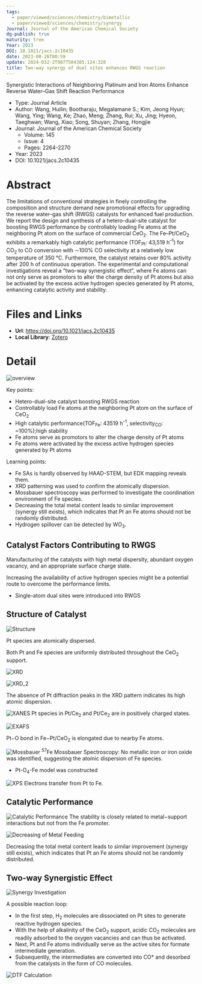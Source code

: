 ```yaml
---
tags:
  - paper/viewed/sciences/chemistry/bimetallic
  - paper/viewed/sciences/chemistry/synergy
Journal: Journal of the American Chemical Society
dg-publish: true
maturity: tree
Year: 2023
DOI: 10.1021/jacs.2c10435
date: 2023-08-26T00:59
update: 2024-032-2T907T504385:124:320
title: Two-way synergy of dual sites enhances RWGS reaction
---
```


Synergistic Interactions of Neighboring Platinum and Iron Atoms Enhance Reverse Water–Gas Shift Reaction Performance

- Type: Journal Article
- Author: Wang, Huilin; Bootharaju, Megalamane S.; Kim, Jeong Hyun; Wang, Ying; Wang, Ke; Zhao, Meng; Zhang, Rui; Xu, Jing; Hyeon, Taeghwan; Wang, Xiao; Song, Shuyan; Zhang, Hongjie
- Journal: Journal of the American Chemical Society
    - Volume: 145
    - Issue: 4
    - Pages: 2264-2270
- Year: 2023
- DOI: 10.1021/jacs.2c10435

# Abstract
The limitations of conventional strategies in finely controlling the composition and structure demand new promotional effects for upgrading the reverse water–gas shift (RWGS) catalysts for enhanced fuel production. We report the design and synthesis of a hetero-dual-site catalyst for boosting RWGS performance by controllably loading Fe atoms at the neighboring Pt atom on the surface of commercial CeO<sub>2</sub>. The Fe–Pt/CeO<sub>2</sub> exhibits a remarkably high catalytic performance (TOF<sub>Pt</sub>: 43,519 h<sup>–1</sup>) for CO<sub>2</sub> to CO conversion with ∼100% CO selectivity at a relatively low temperature of 350 °C. Furthermore, the catalyst retains over 80% activity after 200 h of continuous operation. The experimental and computational investigations reveal a “two-way synergistic effect”, where Fe atoms can not only serve as promotors to alter the charge density of Pt atoms but also be activated by the excess active hydrogen species generated by Pt atoms, enhancing catalytic activity and stability.

# Files and Links
- **Url**: https://doi.org/10.1021/jacs.2c10435
- **Local Library**: [Zotero](zotero://select/library/items/MASV7X98)

# Detail
![overview](https://cdn.freezing.cool/images/20230208_212016.png)

Key points:

- Hetero-dual-site catalyst boosting RWGS reaction
- Controllably load Fe atoms at the neighboring Pt atom on the surface of CeO<sub>2</sub>
- High catalytic performance(TOF<sub>Fe</sub>: 43519 h<sup>-1</sup>, selectivity<sub>CO</sub>: ~100%);high stability
- Fe atoms serve as promotors to alter the charge density of Pt atoms
- Fe atoms were activated by the excess active hydrogen species generated by Pt atoms

Learning points:

- Fe SAs is hardly observed by HAAD-STEM, but EDX mapping reveals them.
- XRD patterning was used to confirm the atomically dispersion.
- Mossbauer spectroscopy was performed to investigate the coordination environment of Fe species.
- Decreasing the total metal content leads to similar improvement (synergy still exists), which indicates that Pt an Fe atoms should not be randomly distributed.
- Hydrogen spillover can be detected by WO<sub>3</sub>.


## Catalyst Factors Contributing to RWGS
Manufacturing of the catalysts with high metal dispersity, abundant oxygen vacancy, and an appropriate surface charge state.

Increasing the availability of active hydrogen species might be a potential route to overcome the performance limits.

- Single-atom dual sites were introduced into RWGS

## Structure of Catalyst
![Structure](https://cdn.freezing.cool/images/20230209_133054.png "structure")

Pt species are atomically dispersed.

Both Pt and Fe species are uniformly distributed throughout the CeO<sub>2</sub> support.

![XRD](https://cdn.freezing.cool/images/20230209_133627.png "XRD")

![XRD_2](https://cdn.freezing.cool/images/20230209_133755.png "XRD")

The absence of Pt diffraction peaks in the XRD pattern indicates its high atomic dispersion.

![XANES](https://cdn.freezing.cool/images/20230209_134305.png "XANES")
Pt species in Pt/Ce<sub>2</sub> and Pt/Ce<sub>2</sub> are in positively charged states.

![EXAFS](https://cdn.freezing.cool/images/20230209_134748.png "EXAFS")

Pt−O bond in Fe−Pt/CeO<sub>2</sub> is elongated due to nearby Fe atoms.

![Mossbauer](https://cdn.freezing.cool/images/20230209_135015.png "Mossbauer")
<sup>57</sup>Fe Mossbauer Spectroscopy: No metallic iron or iron oxide was identified, suggesting the atomic dispersion of Fe species.

- Pt-O<sub>4</sub>-Fe model was constructed

![XPS](https://cdn.freezing.cool/images/20230209_135506.png "XPS")
Electrons transfer from Pt to Fe.

## Catalytic Performance
![Catalytic Performance](https://cdn.freezing.cool/images/20230209_140651.png "Catalytic Performance")
The stability is closely related to metal−support interactions but not from the Fe promoter.

![Decreasing of Metal Feeding](https://cdn.freezing.cool/images/20230209_141929.png "Decreasing of Metal Feeding")

Decreasing the total metal content leads to similar improvement (synergy still exists), which indicates that Pt an Fe atoms should not be randomly distributed.

## Two-way Synergistic Effect
![Synergy Investigation](https://cdn.freezing.cool/images/20230209_142710.png "In situ DRIFT")

A possible reaction loop:

- In the first step, H<sub>2</sub> molecules are dissociated on Pt sites to generate reactive hydrogen species.
- With the help of alkalinity of the CeO<sub>2</sub> support, acidic CO<sub>2</sub> molecules are readily adsorbed to the oxygen vacancies and can thus be
  activated.
- Next, Pt and Fe atoms individually serve as the active sites for formate intermediate generation.
- Subsequently, the intermediates are converted into CO* and desorbed from the catalysts in the form of CO molecules.

![DTF Calculation](https://cdn.freezing.cool/images/20230209_143858.png)
